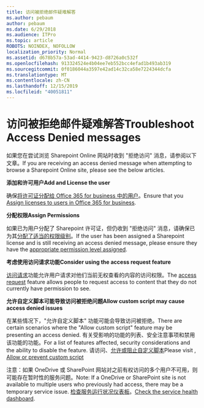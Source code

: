 ```yaml
---
title: 访问被拒绝邮件疑难解答
ms.author: pebaum
author: pebaum
ms.date: 6/29/2018
ms.audience: ITPro
ms.topic: article
ROBOTS: NOINDEX, NOFOLLOW
localization_priority: Normal
ms.assetid: d678b57a-53ad-4414-9423-d8726a0c532f
ms.openlocfilehash: 913324524e4b04ee7eb552bcc4efad1b493ab319
ms.sourcegitcommit: 0f0186044a3597e42ad14c32ca58e7224344dcfa
ms.translationtype: MT
ms.contentlocale: zh-CN
ms.lasthandoff: 12/15/2019
ms.locfileid: "40051811"
---
```

# <a name="troubleshoot-access-denied-messages"></a><span data-ttu-id="c37a1-102">访问被拒绝邮件疑难解答</span><span class="sxs-lookup"><span data-stu-id="c37a1-102">Troubleshoot Access Denied messages</span></span>

<span data-ttu-id="c37a1-103">如果您在尝试浏览 Sharepoint Online 网站时收到 "拒绝访问" 消息，请参阅以下文章。</span><span class="sxs-lookup"><span data-stu-id="c37a1-103">If you are receiving an access denied message when attempting to browse a Sharepoint Online site, please see the below articles.</span></span>

<span data-ttu-id="c37a1-104">**添加和许可用户**</span><span class="sxs-lookup"><span data-stu-id="c37a1-104">**Add and License the user**</span></span>

<span data-ttu-id="c37a1-105">确保[将许可证分配给 Office 365 for business 中的用户](https://docs.microsoft.com/office365/admin/subscriptions-and-billing/assign-licenses-to-users?view=o365-worldwide&amp;tabs=One)。</span><span class="sxs-lookup"><span data-stu-id="c37a1-105">Ensure that you [Assign licenses to users in Office 365 for business](https://docs.microsoft.com/office365/admin/subscriptions-and-billing/assign-licenses-to-users?view=o365-worldwide&amp;tabs=One).</span></span>

<span data-ttu-id="c37a1-106">**分配权限**</span><span class="sxs-lookup"><span data-stu-id="c37a1-106">**Assign Permissions**</span></span>

<span data-ttu-id="c37a1-107">如果已为用户分配了 Sharepoint 许可证，但仍收到 "拒绝访问" 消息，请确保已为其[分配了适当的权限级别](https://docs.microsoft.com/sharepoint/understanding-permission-levels)。</span><span class="sxs-lookup"><span data-stu-id="c37a1-107">If the user has been assigned a Sharepoint license and is still receiving an access denied message, please ensure they have the [appropriate permission level assigned](https://docs.microsoft.com/sharepoint/understanding-permission-levels).</span></span>

<span data-ttu-id="c37a1-108">**考虑使用访问请求功能**</span><span class="sxs-lookup"><span data-stu-id="c37a1-108">**Consider using the access request feature**</span></span>

<span data-ttu-id="c37a1-109">[访问请求](https://support.office.com/article/Set-up-and-manage-access-requests-94B26E0B-2822-49D4-929A-8455698654B3)功能允许用户请求对他们当前无权查看的内容的访问权限。</span><span class="sxs-lookup"><span data-stu-id="c37a1-109">The [access request](https://support.office.com/article/Set-up-and-manage-access-requests-94B26E0B-2822-49D4-929A-8455698654B3) feature allows people to request access to content that they do not currently have permission to see.</span></span> 

<span data-ttu-id="c37a1-110">**允许自定义脚本可能导致访问被拒绝问题**</span><span class="sxs-lookup"><span data-stu-id="c37a1-110">**Allow custom script may cause access denied issues**</span></span>

<span data-ttu-id="c37a1-111">在某些情况下，"允许自定义脚本" 功能可能会导致访问被拒绝。</span><span class="sxs-lookup"><span data-stu-id="c37a1-111">There are certain scenarios where the "Allow custom script" feature may be presenting an access denied.</span></span> <span data-ttu-id="c37a1-112">有关受影响的功能的列表、安全注意事项和禁用该功能的功能。</span><span class="sxs-lookup"><span data-stu-id="c37a1-112">For a list of features affected, security considerations and the ability to disable the feature.</span></span> <span data-ttu-id="c37a1-113">请访问、[允许或阻止自定义脚本](https://docs.microsoft.com/sharepoint/allow-or-prevent-custom-script)</span><span class="sxs-lookup"><span data-stu-id="c37a1-113">Please visit , [Allow or prevent custom script](https://docs.microsoft.com/sharepoint/allow-or-prevent-custom-script)</span></span>

<span data-ttu-id="c37a1-114">注意：如果 OneDrive 或 SharePoint 网站对之前有权访问的多个用户不可用，则可能存在暂时性的服务问题。</span><span class="sxs-lookup"><span data-stu-id="c37a1-114">Note: If a OneDrive or SharePoint site is not available to multiple users who previously had access, there may be a temporary service issue.</span></span> <span data-ttu-id="c37a1-115">[检查服务运行状况仪表板](https://portal.office.com/adminportal/home#/servicehealth)。</span><span class="sxs-lookup"><span data-stu-id="c37a1-115">[Check the service health dashboard](https://portal.office.com/adminportal/home#/servicehealth).</span></span>


  

